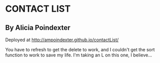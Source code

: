 # CONTACT LIST

## By Alicia Poindexter

Deployed at http://ampoindexter.github.io/contactList/

You have to refresh to get the delete to work, and I couldn't get the sort function to work to save my life. I'm taking an L on this one, I believe...